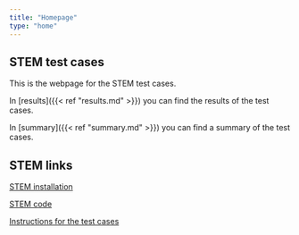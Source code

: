 ```yaml
---
title: "Homepage"
type: "home"
---
```


## STEM test cases

This is the webpage for the STEM test cases.

In [results]({{< ref "results.md" >}}) you can find the results of the test cases.

In [summary]({{< ref "summary.md" >}}) you can find a summary of the test cases.


## STEM links

[STEM installation](https://stemvibrations.readthedocs.io/v1.2/#stem-installation)

[STEM code](https://github.com/StemVibrations/STEM)

[Instructions for the test cases](https://github.com/StemVibrations/TestCases/blob/main/README.md)
